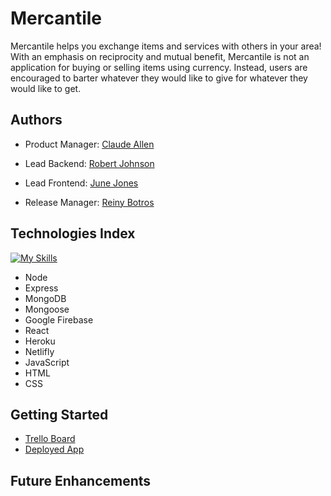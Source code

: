 
# Mercantile

Mercantile helps you exchange items and services with others in your area! With an emphasis on reciprocity and mutual benefit, Mercantile is not an application for buying or selling items using currency. Instead, users are encouraged to barter whatever they would like to give for whatever they would like to get.

## Authors
* Product Manager: [Claude Allen](https://github.com/7gsclaude)

* Lead Backend: [Robert Johnson](https://github.com/robjawn)

* Lead Frontend: [June Jones](https://github.com/sailor-june)

* Release Manager: [Reiny Botros](https://github.com/reinybo)

## Technologies Index
[![My Skills](https://skillicons.dev/icons?i=nodejs,express,mongodb,react,firebase,heroku,netlify,js,html,css)](https://skillicons.dev)
* Node
* Express
* MongoDB
* Mongoose
* Google Firebase
* React
* Heroku
* Netlifly
* JavaScript
* HTML
* CSS 

## Getting Started
* [Trello Board](https://trello.com/b/ABZdINhH/project-3-brtrr)
* [Deployed App]()

## Future Enhancements
